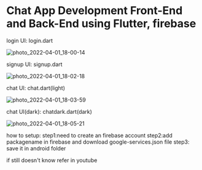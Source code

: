 # Chat App Development Front-End and Back-End using Flutter, firebase


login UI:
            login.dart

![photo_2022-04-01_18-00-14](https://user-images.githubusercontent.com/53552621/161263706-6ff6cf22-ddd2-489e-8ba2-423b6a5f1076.jpg)

signup UI:
            signup.dart
            
![photo_2022-04-01_18-02-18](https://user-images.githubusercontent.com/53552621/161264014-46febb16-fcd5-4f40-81f2-b94ff08ef3d6.jpg)


chat UI:
          chat.dart(light)
          

 ![photo_2022-04-01_18-03-59](https://user-images.githubusercontent.com/53552621/161264275-a620a22c-238f-4294-a5af-00a32336224d.jpg)


chat UI(dark):
              chatdark.dart(dark)
              
![photo_2022-04-01_18-05-21](https://user-images.githubusercontent.com/53552621/161264455-ff321e55-9fee-418f-9af1-70ea6b841680.jpg)


how to setup:
  step1:need to create an firebase account
  step2:add packagename in firebase and download google-services.json file
  step3: save it in android folder 
  
  if still doesn't know refer in youtube
